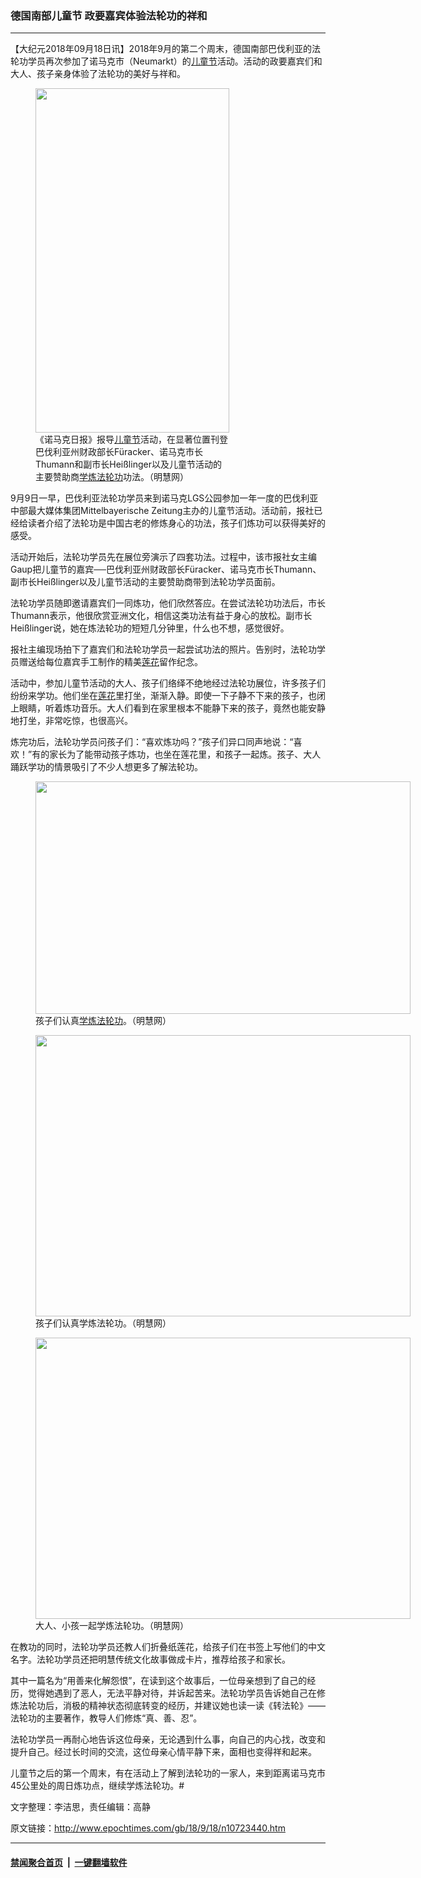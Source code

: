 ### 德国南部儿童节 政要嘉宾体验法轮功的祥和
------------------------

<p>【大纪元2018年09月18日讯】2018年9月的第二个周末，德国南部巴伐利亚的法轮功学员再次参加了诺马克市（Neumarkt）的<a href="http://www.epochtimes.com/gb/tag/%E5%84%BF%E7%AB%A5%E8%8A%82.html">儿童节</a>活动。活动的政要嘉宾们和大人、孩子亲身体验了法轮功的美好与祥和。</p>
<figure id="attachment_10723705" style="width: 310px" class="wp-caption aligncenter"><a href="http://i.epochtimes.com/assets/uploads/2018/09/2018-9-17-neumarkt-childrens-day_01.jpg"><img class=" wp-image-10723705" src="http://i.epochtimes.com/assets/uploads/2018/09/2018-9-17-neumarkt-childrens-day_01-450x799.jpg" alt="" width="310" height="551" /></a><figcaption class="wp-caption-text">《诺马克日报》报导<a href="http://www.epochtimes.com/gb/tag/%E5%84%BF%E7%AB%A5%E8%8A%82.html">儿童节</a>活动，在显著位置刊登巴伐利亚州财政部长Füracker、诺马克市长Thumann和副市长Heißlinger以及儿童节活动的主要赞助商<a href="http://www.epochtimes.com/gb/tag/%E5%AD%A6%E7%82%BC%E6%B3%95%E8%BD%AE%E5%8A%9F.html">学炼法轮功</a>功法。（明慧网）</figcaption></figure>
<p>9月9日一早，巴伐利亚法轮功学员来到诺马克LGS公园参加一年一度的巴伐利亚中部最大媒体集团Mittelbayerische Zeitung主办的儿童节活动。活动前，报社已经给读者介绍了法轮功是中国古老的修炼身心的功法，孩子们炼功可以获得美好的感受。</p>
<p>活动开始后，法轮功学员先在展位旁演示了四套功法。过程中，该市报社女主编Gaup把儿童节的嘉宾──巴伐利亚州财政部长Füracker、诺马克市长Thumann、副市长Heißlinger以及儿童节活动的主要赞助商带到法轮功学员面前。</p>
<p>法轮功学员随即邀请嘉宾们一同炼功，他们欣然答应。在尝试法轮功功法后，市长Thumann表示，他很欣赏亚洲文化，相信这类功法有益于身心的放松。副市长Heißlinger说，她在炼法轮功的短短几分钟里，什么也不想，感觉很好。</p>
<p>报社主编现场拍下了嘉宾们和法轮功学员一起尝试功法的照片。告别时，法轮功学员赠送给每位嘉宾手工制作的精美<a href="http://www.epochtimes.com/gb/tag/%E8%8E%B2%E8%8A%B1.html">莲花</a>留作纪念。</p>
<p>活动中，参加儿童节活动的大人、孩子们络绎不绝地经过法轮功展位，许多孩子们纷纷来学功。他们坐在<a href="http://www.epochtimes.com/gb/tag/%E8%8E%B2%E8%8A%B1.html">莲花</a>里打坐，渐渐入静。即使一下子静不下来的孩子，也闭上眼睛，听着炼功音乐。大人们看到在家里根本不能静下来的孩子，竟然也能安静地打坐，非常吃惊，也很高兴。</p>
<p>炼完功后，法轮功学员问孩子们：“喜欢炼功吗？”孩子们异口同声地说：“喜欢！”有的家长为了能带动孩子炼功，也坐在莲花里，和孩子一起炼。孩子、大人踊跃学功的情景吸引了不少人想更多了解法轮功。</p>
<figure id="attachment_10723711" style="width: 600px" class="wp-caption aligncenter"><a href="http://i.epochtimes.com/assets/uploads/2018/09/2018-9-17-neumarkt-childrens-day_03.jpg"><img class="wp-image-10723711 size-large" src="http://i.epochtimes.com/assets/uploads/2018/09/2018-9-17-neumarkt-childrens-day_03-600x372.jpg" alt="" width="600" height="372" /></a><figcaption class="wp-caption-text">孩子们认真<a href="http://www.epochtimes.com/gb/tag/%E5%AD%A6%E7%82%BC%E6%B3%95%E8%BD%AE%E5%8A%9F.html">学炼法轮功</a>。（明慧网）</figcaption></figure>
<figure id="attachment_10723712" style="width: 600px" class="wp-caption aligncenter"><a href="http://i.epochtimes.com/assets/uploads/2018/09/2018-9-17-neumarkt-childrens-day_04.jpg"><img class="wp-image-10723712 size-large" src="http://i.epochtimes.com/assets/uploads/2018/09/2018-9-17-neumarkt-childrens-day_04-600x450.jpg" alt="" width="600" height="450" /></a><figcaption class="wp-caption-text">孩子们认真学炼法轮功。（明慧网）</figcaption></figure>
<figure id="attachment_10723713" style="width: 600px" class="wp-caption aligncenter"><a href="http://i.epochtimes.com/assets/uploads/2018/09/2018-9-17-neumarkt-childrens-day_05.jpg"><img class="wp-image-10723713 size-large" src="http://i.epochtimes.com/assets/uploads/2018/09/2018-9-17-neumarkt-childrens-day_05-600x450.jpg" alt="" width="600" height="450" /></a><figcaption class="wp-caption-text">大人、小孩一起学炼法轮功。（明慧网）</figcaption></figure>
<p>在教功的同时，法轮功学员还教人们折叠纸莲花，给孩子们在书签上写他们的中文名字。法轮功学员还把明慧传统文化故事做成卡片，推荐给孩子和家长。</p>
<p>其中一篇名为“用善来化解怨恨”，在读到这个故事后，一位母亲想到了自己的经历，觉得她遇到了恶人，无法平静对待，并诉起苦来。法轮功学员告诉她自己在修炼法轮功后，消极的精神状态彻底转变的经历，并建议她也读一读《转法轮》——法轮功的主要著作，教导人们修炼“真、善、忍”。</p>
<p>法轮功学员一再耐心地告诉这位母亲，无论遇到什么事，向自己的内心找，改变和提升自己。经过长时间的交流，这位母亲心情平静下来，面相也变得祥和起来。</p>
<p>儿童节之后的第一个周末，有在活动上了解到法轮功的一家人，来到距离诺马克市45公里处的周日炼功点，继续学炼法轮功。#</p>
<p>文字整理：李洁思，责任编辑：高静</p>

原文链接：http://www.epochtimes.com/gb/18/9/18/n10723440.htm


------------------------
#### [禁闻聚合首页](https://github.com/gfw-breaker/banned-news/blob/master/README.md) &nbsp;|&nbsp;  [一键翻墙软件](https://github.com/gfw-breaker/nogfw/blob/master/README.md)